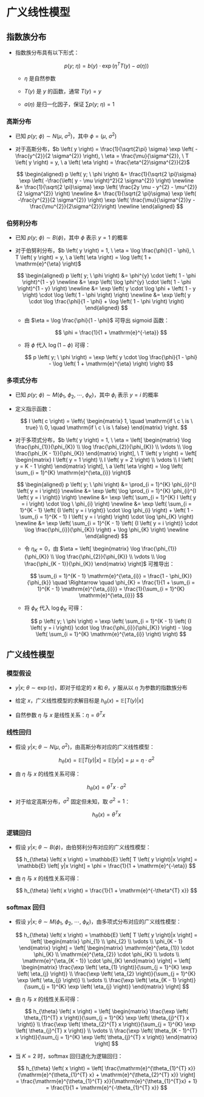 # 广义线性模型

## 指数族分布

- 指数族分布具有以下形式：

  $$
  p \left( y; \ \eta \right) = b \left( y \right) \cdot \exp \left( \eta^{T}T \left( y \right) - a \left( \eta \right) \right)
  $$

  - $\eta$ 是自然参数

  - $T \left( y \right)$ 是 $y$ 的函数，通常 $T \left( y \right) = y$

  - $a \left( \eta \right)$ 是归一化因子，保证 $\sum p \left( y; \ \eta \right) = 1$

### 高斯分布

- 已知 $p \left( y; \ \phi \right) \sim N \left( \mu, \ \sigma^{2} \right)$，其中 $\phi = \left( \mu, \ \sigma^{2} \right)$

- 对于高斯分布，$b \left( y \right) = \frac{1}{\sqrt{2\pi} \sigma} \exp \left( -\frac{y^{2}}{2 \sigma^{2}} \right), \ \eta = \frac{\mu}{\sigma^{2}}, \ T \left( y \right) = y, \ a \left( \eta \right) = \frac{\eta^{2}\sigma^{2}}{2}$

  $$
  \begin{aligned}
  p \left( y; \ \phi \right) &= \frac{1}{\sqrt{2 \pi}\sigma} \exp \left( -\frac{\left( y - \mu \right)^2}{2 \sigma^{2}} \right) \newline
  &= \frac{1}{\sqrt{2 \pi}\sigma} \exp \left( \frac{2y \mu - y^{2} - \mu^{2}}{2 \sigma^{2}} \right) \newline
  &= \frac{1}{\sqrt{2 \pi}\sigma} \exp \left( -\frac{y^{2}}{2 \sigma^{2}} \right) \exp \left( \frac{\mu}{\sigma^{2}}y - \frac{\mu^{2}}{2\sigma^{2}}\right) \newline
  \end{aligned}
  $$

### 伯努利分布

- 已知 $p \left( y; \ \phi \right) \sim B \left( \phi \right)$，其中 $\phi$ 表示 $y = 1$ 的概率

- 对于伯努利分布，$b \left( y \right) = 1, \ \eta = \log \frac{\phi}{1 - \phi}, \ T \left( y \right) = y, \ a \left( \eta \right) = \log \left( 1 + \mathrm{e}^{\eta} \right)$

  $$
  \begin{aligned}
  p \left( y; \ \phi \right) &= \phi^{y} \cdot \left( 1 - \phi \right)^{1 - y} \newline
  &= \exp \left( \log \phi^{y} \cdot \left( 1 - \phi \right)^{1 - y} \right) \newline
  &= \exp \left( y \cdot \log \phi + \left( 1 - y \right) \cdot \log \left( 1 - \phi \right) \right) \newline
  &= \exp \left( y \cdot \log \frac{\phi}{1 - \phi} + \log \left( 1 - \phi \right) \right)
  \end{aligned}
  $$

  - 由 $\eta = \log \frac{\phi}{1 - \phi}$ 可导出 $\mathrm{sigmoid}$ 函数：

    $$
    \phi = \frac{1}{1 + \mathrm{e}^{-\eta}}
    $$

  - 将 $\phi$ 代入 $\log \left( 1 - \phi \right)$ 可得：

    $$
    p \left( y; \ \phi \right) = \exp \left( y \cdot \log \frac{\phi}{1 - \phi} - \log \left( 1 + \mathrm{e}^{\eta} \right) \right)
    $$

### 多项式分布

- 已知 $p \left( y; \ \phi \right) \sim M \left( \phi_{1}, \ \phi_{2}, \ \cdots, \ \phi_{K} \right)$，其中 $\phi_{i}$ 表示 $y = i$ 的概率

- 定义指示函数：

  $$
  I \left( c \right) = \left\{ \begin{matrix} 1, \quad \mathrm{if \ c \ is \ true} \\ 0, \quad \mathrm{if \ c \ is \ false} \end{matrix} \right.
  $$

- 对于多项式分布，$b \left( y \right) = 1, \ \eta = \left[ \begin{matrix} \log \frac{\phi_{1}}{\phi_{K}} \\ \log \frac{\phi_{2}}{\phi_{K}} \\ \vdots \\ \log \frac{\phi_{K - 1}}{\phi_{K}} \end{matrix} \right], \ T \left( y \right) = \left[ \begin{matrix} I \left( y = 1 \right) \\ I \left( y = 2 \right) \\ \vdots \\ I \left( y = K - 1 \right) \end{matrix} \right], \ a \left( \eta \right) = \log \left( \sum_{i = 1}^{K} \mathrm{e}^{\eta_{i}} \right)$

  $$
  \begin{aligned}
  p \left( y; \ \phi \right) &= \prod_{i = 1}^{K} \phi_{i}^{I \left( y = i \right)} \newline
  &= \exp \left( \log \prod_{i = 1}^{K} \phi_{i}^{I \left( y = i \right)} \right) \newline
  &= \exp \left( \sum_{i = 1}^{K} I \left( y = i \right) \cdot \log \ \phi_{i} \right) \newline
  &= \exp \left( \sum_{i = 1}^{K - 1} \left( {I \left( y = i \right)} \cdot \log \phi_{i} \right) + \left( 1 - \sum_{i = 1}^{K - 1} I \left( y = i \right) \right) \cdot \log \phi_{K} \right) \newline
  &= \exp \left( \sum_{i = 1}^{K - 1} \left( {I \left( y = i \right)} \cdot \log \frac{\phi_{i}}{\phi_{K}} \right) + \log \phi_{K} \right) \newline
  \end{aligned}
  $$

  - 令 $\eta_{K} = 0$，由 $\eta = \left[ \begin{matrix} \log \frac{\phi_{1}}{\phi_{K}} \\ \log \frac{\phi_{2}}{\phi_{K}} \\ \vdots \\ \log \frac{\phi_{K - 1}}{\phi_{K}} \end{matrix} \right]$ 可推导出：

    $$
  \sum_{i = 1}^{K - 1} \mathrm{e}^{\eta_{i}} = \frac{1 - \phi_{K}}{\phi_{k}} \quad \Rightarrow \quad \phi_{K} = \frac{1}{1 + \sum_{i = 1}^{K - 1} \mathrm{e}^{\eta_{i}}} = \frac{1}{\sum_{i = 1}^{K} \mathrm{e}^{\eta_{i}}}
    $$

  - 将 $\phi_{K}$ 代入 $\log \phi_{K}$ 可得：

    $$
    p \left( y; \ \phi \right) = \exp \left( \sum_{i = 1}^{K - 1} \left( {I \left( y = i \right)} \cdot \log \frac{\phi_{i}}{\phi_{K}} \right) - \log \left( \sum_{i = 1}^{K} \mathrm{e}^{\eta_{i}} \right) \right)
    $$

## 广义线性模型

### 模型假设

- $y|x; \ \theta \sim \exp \left( \eta \right)$，即对于给定的 $x$ 和 $\theta$，$y$ 服从以 $\eta$ 为参数的指数族分布

- 给定 $x$，广义线性模型的求解目标是 $h_{\theta} \left( x \right) = \mathbb{E} \left[ T \left( y \right)|x \right]$

- 自然参数 $\eta$ 与 $x$ 是线性关系：$\eta = \theta^{T} x$

### 线性回归

- 假设 $y|x; \ \theta \sim N \left( \mu, \ \sigma^{2} \right)$，由高斯分布对应的广义线性模型：

  $$
  h_{\theta} \left( x \right) = \mathbb{E} \left[ T \left( y \right)|x \right] = \mathbb{E} \left[ y|x \right] = \mu = \eta \cdot \sigma^{2}
  $$

- 由 $\eta$ 与 $x$ 的线性关系可得：

  $$
  h_{\theta} \left( x \right) = \theta^{T} x \cdot \sigma^{2}
  $$

- 对于给定高斯分布，$\sigma^{2}$ 固定但未知，取 $\sigma^{2} = 1$：

  $$
  h_{\theta} \left( x \right) = \theta^{T} x
  $$

### 逻辑回归

- 假设 $y|x; \ \theta \sim B \left( \phi \right)$，由伯努利分布对应的广义线性模型：

  $$
  h_{\theta} \left( x \right) = \mathbb{E} \left[ T \left( y \right)|x \right] = \mathbb{E} \left[ y|x \right] = \phi = \frac{1}{1 + \mathrm{e}^{-\eta}}
  $$

- 由 $\eta$ 与 $x$ 的线性关系可得：

  $$
  h_{\theta} \left( x \right) = \frac{1}{1 + \mathrm{e}^{-\theta^{T} x}}
  $$

### $\mathrm{softmax}$ 回归

- 假设 $y|x; \ \theta \sim M \left( \phi_{1}, \ \phi_{2}, \ \cdots, \ \phi_{K} \right)$，由多项式分布对应的广义线性模型：

  $$
  h_{\theta} \left( x \right) = \mathbb{E} \left[ T \left( y \right)|x \right] = \left[ \begin{matrix} \phi_{1} \\ \phi_{2} \\ \vdots \\ \phi_{K - 1} \end{matrix} \right] = \left[ \begin{matrix} \mathrm{e}^{\eta_{1}} \cdot \phi_{K} \\ \mathrm{e}^{\eta_{2}} \cdot \phi_{K} \\ \vdots \\ \mathrm{e}^{\eta_{K - 1}} \cdot \phi_{K} \end{matrix} \right] = \left[ \begin{matrix} \frac{\exp \left( \eta_{1} \right)}{\sum_{j = 1}^{K} \exp \left( \eta_{j} \right)} \\ \frac{\exp \left( \eta_{2} \right)}{\sum_{j = 1}^{K} \exp \left( \eta_{j} \right)} \\ \vdots \\ \frac{\exp \left( \eta_{K - 1} \right)}{\sum_{j = 1}^{K} \exp \left( \eta_{j} \right)} \end{matrix} \right]
  $$

- 由 $\eta$ 与 $x$ 的线性关系可得：

  $$
  h_{\theta} \left( x \right) = \left[ \begin{matrix} \frac{\exp \left( \theta_{1}^{T} x \right)}{\sum_{j = 1}^{K} \exp \left( \theta_{j}^{T} x \right)} \\ \frac{\exp \left( \theta_{2}^{T} x \right)}{\sum_{j = 1}^{K} \exp \left( \theta_{j}^{T} x \right)} \\ \vdots \\ \frac{\exp \left( \theta_{K - 1}^{T} x \right)}{\sum_{j = 1}^{K} \exp \left( \theta_{j}^{T} x \right)} \end{matrix} \right]
  $$

- 当 $K = 2$ 时，$\mathrm{softmax}$ 回归退化为逻辑回归：

  $$
  h_{\theta} \left( x \right) = \left[ \frac{\mathrm{e}^{\theta_{1}^{T} x}}{\mathrm{e}^{\theta_{1}^{T} x} + \mathrm{e}^{\theta_{2}^{T} x}} \right] = \frac{\mathrm{e}^{\theta_{1}^{T} x}}{\mathrm{e}^{\theta_{1}^{T}x} + 1} = \frac{1}{1 + \mathrm{e}^{-\theta_{1}^{T} x}}
  $$